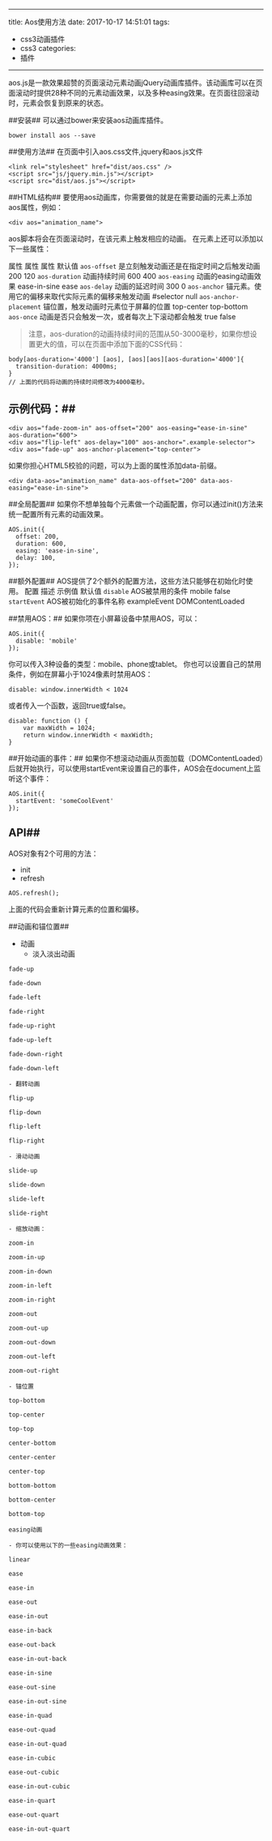 
---
title: Aos使用方法 
date: 2017-10-17 14:51:01
tags:
- css3动画插件
- css3
categories: 
- 插件 
---


aos.js是一款效果超赞的页面滚动元素动画jQuery动画库插件。该动画库可以在页面滚动时提供28种不同的元素动画效果，以及多种easing效果。在页面往回滚动时，元素会恢复到原来的状态。

##安装##
可以通过bower来安装aos动画库插件。

```
bower install aos --save
```

##使用方法##
在页面中引入aos.css文件,jquery和aos.js文件

```
<link rel="stylesheet" href="dist/aos.css" />
<script src="js/jquery.min.js"></script>
<script src="dist/aos.js"></script>
```

##HTML结构##
要使用aos动画库，你需要做的就是在需要动画的元素上添加aos属性，例如：

```
<div aos="animation_name">
```

aos脚本将会在页面滚动时，在该元素上触发相应的动画。
在元素上还可以添加以下一些属性：

属性  属性  属性  默认值
`aos-offset`  是立刻触发动画还是在指定时间之后触发动画    200 120
`aos-duration`    动画持续时间  600 400
`aos-easing`  动画的easing动画效果   ease-in-sine    ease
`aos-delay`  动画的延迟时间 300 0
`aos-anchor`  锚元素。使用它的偏移来取代实际元素的偏移来触发动画   #selector   null
`aos-anchor-placement`   锚位置，触发动画时元素位于屏幕的位置  top-center  top-bottom
`aos-once`    动画是否只会触发一次，或者每次上下滚动都会触发 true    false

> 注意，aos-duration的动画持续时间的范围从50-3000毫秒，如果你想设置更大的值，可以在页面中添加下面的CSS代码：

```
body[aos-duration='4000'] [aos], [aos][aos][aos-duration='4000']{
  transition-duration: 4000ms;
}
// 上面的代码将动画的持续时间修改为4000毫秒。
```

## 示例代码：##

```
<div aos="fade-zoom-in" aos-offset="200" aos-easing="ease-in-sine" aos-duration="600">
<div aos="flip-left" aos-delay="100" aos-anchor=".example-selector">
<div aos="fade-up" aos-anchor-placement="top-center">
```
如果你担心HTML5校验的问题，可以为上面的属性添加data-前缀。

```
<div data-aos="animation_name" data-aos-offset="200" data-aos-easing="ease-in-sine">

```

##全局配置##
如果你不想单独每个元素做一个动画配置，你可以通过init()方法来统一配置所有元素的动画效果。

```
AOS.init({
  offset: 200,
  duration: 600,
  easing: 'ease-in-sine',
  delay: 100,
});
```

##额外配置##
AOS提供了2个额外的配置方法，这些方法只能够在初始化时使用。
配置  描述  示例值 默认值
`disable` AOS被禁用的条件   mobile  false
`startEvent`  AOS被初始化的事件名称    exampleEvent    DOMContentLoaded

##禁用AOS：##
如果你项在小屏幕设备中禁用AOS，可以：

```
AOS.init({
  disable: 'mobile'
});
```
你可以传入3种设备的类型：mobile、phone或tablet。
你也可以设置自己的禁用条件，例如在屏幕小于1024像素时禁用AOS：

```
disable: window.innerWidth < 1024
```

或者传入一个函数，返回true或false。

```
disable: function () {
    var maxWidth = 1024;
    return window.innerWidth < maxWidth;
}
```

##开始动画的事件：##
如果你不想滚动动画从页面加载（DOMContentLoaded）后就开始执行，可以使用startEvent来设置自己的事件，AOS会在document上监听这个事件：

```
AOS.init({
  startEvent: 'someCoolEvent'
});
```

## API##
AOS对象有2个可用的方法：
- init
- refresh

```
AOS.refresh();
```
上面的代码会重新计算元素的位置和偏移。

##动画和锚位置##
- 动画
    - 淡入淡出动画

```
fade-up

fade-down

fade-left

fade-right

fade-up-right

fade-up-left

fade-down-right

fade-down-left
```

    - 翻转动画

```
flip-up

flip-down

flip-left

flip-right
```

    - 滑动动画

```
slide-up

slide-down

slide-left

slide-right
```

    - 缩放动画：

```
zoom-in

zoom-in-up

zoom-in-down

zoom-in-left

zoom-in-right

zoom-out

zoom-out-up

zoom-out-down

zoom-out-left

zoom-out-right
```

    - 锚位置

```
top-bottom

top-center

top-top

center-bottom

center-center

center-top

bottom-bottom

bottom-center

bottom-top

easing动画
```

    - 你可以使用以下的一些easing动画效果：

```
linear

ease

ease-in

ease-out

ease-in-out

ease-in-back

ease-out-back

ease-in-out-back

ease-in-sine

ease-out-sine

ease-in-out-sine

ease-in-quad

ease-out-quad

ease-in-out-quad

ease-in-cubic

ease-out-cubic

ease-in-out-cubic

ease-in-quart

ease-out-quart

ease-in-out-quart
```
